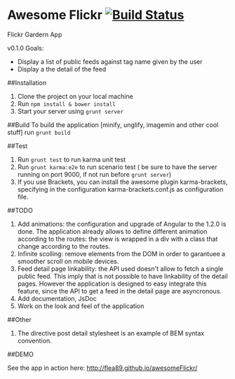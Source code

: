 Awesome Flickr [![Build Status](https://travis-ci.org/flea89/awesomeFlickr.png?branch=master)](https://travis-ci.org/flea89/awesomeFlickr)
=================

Flickr Gardern App

v0.1.0 Goals:

* Display a list of public feeds against tag name given by the user
* Display a the detail of the feed

##Installation 

1. Clone the project on your local machine
2. Run `npm install & bower install`
3. Start your server using `grunt server`

##Build
To build the application [minify, unglify, imagemin and other cool stuff] run `grunt build`

##Test

1. Run `grunt test` to run karma unit test
2. Run `grunt karma:e2e` to run scenario test ( be sure to have the server running on port 9000, if not run before `grunt server`) 
3. If you use Brackets, you can install the awesome plugin karma-brackets, specifying in the configuration karma-brackets.conf.js as configuration file.

##TODO
1. Add animations: the configuration and upgrade of Angular to the 1.2.0 is done. The application already allows to define different animation according to the routes: the view is wrapped in a div with a class that change according to the routes.
2. Infinite scolling: remove elements from the DOM in order to garantuee a smoother scroll on mobile devices.
3. Feed detail page linkability: the API used doesn't allow to fetch a single public feed. This imply that is not possible to have linkability of the detail pages. However the application is designed to easy integrate this feature, since the API to get a feed in the detail page are asyncronous.
4. Add documentation, JsDoc
5. Work on the look and feel of the application

##Other
1. The directive post detail stylesheet is an example of BEM syntax convention.

##DEMO

See the app in action here: http://flea89.github.io/awesomeFlickr/
